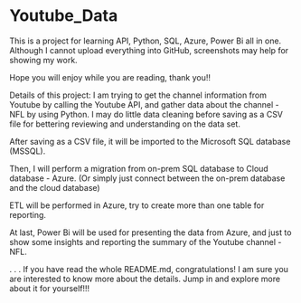 # Youtube_Data

This is a project for learning API, Python, SQL, Azure, Power Bi all in one. Although I cannot upload everything into GitHub, screenshots may help for showing my work. 

Hope you will enjoy while you are reading, thank you!! 

Details of this project: 
I am trying to get the channel information from Youtube by calling the Youtube API, and gather data about the channel - NFL by using Python. I may do little data cleaning before saving as a CSV file for bettering reviewing and understanding on the data set. 

After saving as a CSV file, it will be imported to the Microsoft SQL database (MSSQL). 

Then, I will perform a migration from on-prem SQL database to Cloud database - Azure. (Or simply just connect between the on-prem database and the cloud database) 

ETL will be performed in Azure, try to create more than one table for reporting. 

At last, Power Bi will be used for presenting the data from Azure, and just to show some insights and reporting the summary of the Youtube channel - NFL. 

.
.
.
If you have read the whole README.md, congratulations! I am sure you are interested to know more about the details. Jump in and explore more about it for yourself!!!
